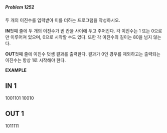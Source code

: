 #####   Problem 1252  ######
두 개의 이진수를 입력받아 이를 더하는 프로그램을 작성하시오.


 **IN**첫째 줄에 두 개의 이진수가 빈 칸을 사이에 두고 주어진다. 각 이진수는 1 또는 0으로만 이루어져 있으며, 0으로 시작할 수도 있다. 또한 각 이진수의 길이는 80을 넘지 않는다.


 **OUT**첫째 줄에 이진수 덧셈 결과를 출력한다. 결과가 0인 경우를 제외하고는 출력되는 이진수는 항상 1로 시작해야 한다.


 **EXAMPLE**
## IN 1 ###
1001101 10010
## OUT 1 ###
1011111
